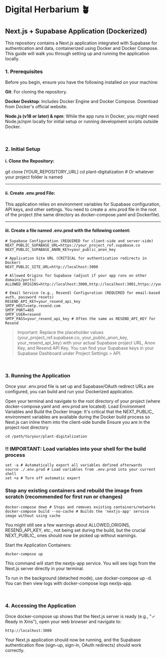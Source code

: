 # Digital Herbarium 🪴

## Next.js + Supabase Application (Dockerized)

This repository contains a Next.js application integrated with Supabase for authentication and data, containerized using Docker and Docker Compose. This guide will walk you through setting up and running the application locally.

### 1. Prerequisites

Before you begin, ensure you have the following installed on your machine:

**Git**: For cloning the repository.

**Docker Desktop**: Includes Docker Engine and Docker Compose. Download from Docker's official website.

**Node.js (v18 or later) & npm**: While the app runs in Docker, you might need Node.js/npm locally for initial setup or running development scripts outside Docker.

<br />

### 2. Initial Setup

#### i. Clone the Repository:

git clone [YOUR_REPOSITORY_URL]
cd plant-digitalization # Or whatever your project folder is named

<hr />

#### ii. Create .env.prod File:

This application relies on environment variables for Supabase configuration, API keys, and other settings. You need to create a .env.prod file in the root of the project (the same directory as docker-compose.yaml and Dockerfile).

<hr />

#### iii. Create a file named .env.prod with the following content:

```
# Supabase Configuration (REQUIRED for client-side and server-side)
NEXT_PUBLIC_SUPABASE_URL=https://your_project_ref.supabase.co
NEXT_PUBLIC_SUPABASE_ANON_KEY=your_public_anon_key

# Application Site URL (CRITICAL for authentication redirects in Docker)
NEXT_PUBLIC_SITE_URL=http://localhost:3000

# Allowed Origins for Supabase (adjust if your app runs on other domains/ports)
ALLOWED_ORIGINS=http://localhost:3000,http://localhost:3001,https://your_project_ref.supabase.co

# Email Service (e.g., Resend) Configuration (REQUIRED for email-based auth, password resets)
RESEND_API_KEY=your_resend_api_key
SMTP_HOST=smtp.resend.com
SMTP_PORT=465
SMTP_USER=resend
SMTP_PASS=your_resend_api_key # Often the same as RESEND_API_KEY for Resend
```

> Important: Replace the placeholder values (your_project_ref.supabase.co, your_public_anon_key, your_resend_api_key) with your actual Supabase project URL, Anon Key, and Resend API Key. You can find your Supabase keys in your Supabase Dashboard under Project Settings > API.

<br />

### 3. Running the Application

Once your .env.prod file is set up and Supabase/OAuth redirect URLs are configured, you can build and run your Dockerized application.

Open your terminal and navigate to the root directory of your project (where docker-compose.yaml and .env.prod are located).
Load Environment Variables and Build the Docker Image:
It's critical that the NEXT_PUBLIC_ environment variables are available during the Docker build process so Next.js can inline them into the client-side bundle
Ensure you are in the project root directory
 
```
cd /path/to/your/plant-digitalization
```

### ‼️ IMPORTANT: Load variables into your shell for the build process
```
set -a # Automatically export all variables defined afterwards
source ./.env.prod # Load variables from .env.prod into your current shell
set +a # Turn off automatic export
```

### Stop any existing containers and rebuild the image from scratch (recommended for first run or changes)
```
docker-compose down # Stops and removes existing containers/networks
docker-compose build --no-cache # Builds the 'nextjs-app' service image without using cache
```

You might still see a few warnings about ALLOWED_ORIGINS, RESEND_API_KEY, etc., not being set during the build, but the crucial NEXT_PUBLIC_ ones should now be picked up without warnings.

Start the Application Containers:

```
docker-compose up
```


This command will start the nextjs-app service. You will see logs from the Next.js server directly in your terminal.

To run in the background (detached mode), use docker-compose up -d. You can then view logs with docker-compose logs nextjs-app.

<br />

### 4. Accessing the Application

Once docker-compose up shows that the Next.js server is ready (e.g., "✓ Ready in Xms"), open your web browser and navigate to:

```
http://localhost:3000
```

Your Next.js application should now be running, and the Supabase authentication flow (sign-up, sign-in, OAuth redirects) should work correctly.
